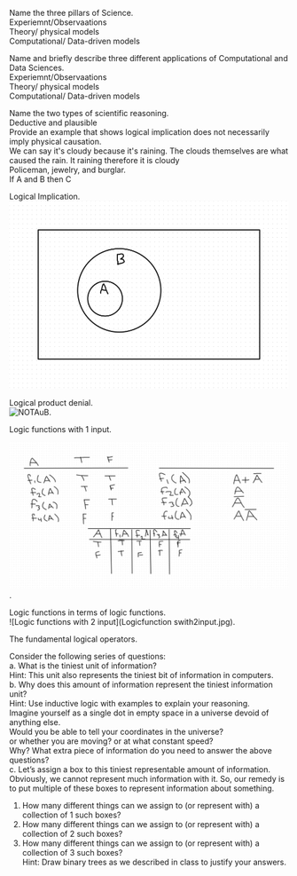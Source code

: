 Name the three pillars of Science.  
Experiemnt/Observaations  
Theory/ physical models  
Computational/ Data-driven models  


Name and briefly describe three different applications of Computational and Data Sciences.  
Experiemnt/Observaations  
Theory/ physical models  
Computational/ Data-driven models  


Name the two types of scientific reasoning.  
Deductive and plausible  
Provide an example that shows logical implication does not necessarily imply physical causation.  
We can say it's cloudy because it's raining. The clouds themselves are what caused the rain. It raining therefore it is cloudy  
Policeman, jewelry, and burglar.  
If A and B then C  
  
Logical Implication.  
![Cirlce A inside circle B](Whiteboard.jpg)


Logical product denial.  
![NOTAuB]((NOTAuB).jpg).

Logic functions with 1 input.   

![Logic function with 1 input](logicfunctionwith1input.jpg ).    
 

Logic functions in terms of logic functions.  
![Logic functions with 2 input](Logicfunction swith2input.jpg).   

The fundamental logical operators.  


Consider the following series of questions:  
a. What is the tiniest unit of information?  
Hint: This unit also represents the tiniest bit of information in computers.  
b. Why does this amount of information represent the tiniest information unit?  
Hint: Use inductive logic with examples to explain your reasoning.  
Imagine yourself as a single dot in empty space in a universe devoid of anything else.  
Would you be able to tell your coordinates in the universe?  
or whether you are moving? or at what constant speed?  
Why? What extra piece of information do you need to answer the above questions?  
c. Let’s assign a box to this tiniest representable amount of information.  
Obviously, we cannot represent much information with it. So, our remedy is to put multiple of these boxes to represent information about something.  
1. How many different things can we assign to (or represent with) a collection of 1 such boxes?  
2. How many different things can we assign to (or represent with) a collection of 2 such boxes?  
3. How many different things can we assign to (or represent with) a collection of 3 such boxes?  
Hint: Draw binary trees as we described in class to justify your answers.  

